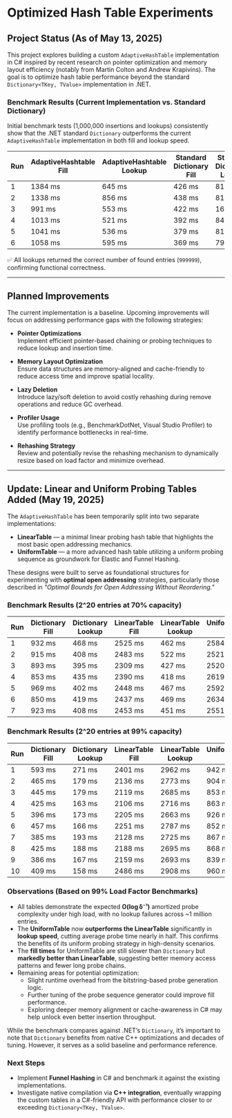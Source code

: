 # Optimized Hash Table Experiments

## Project Status (As of May 13, 2025)

This project explores building a custom `AdaptiveHashTable` implementation in C# inspired by recent research on pointer optimization and memory layout efficiency (notably from Martin Colton and Andrew Krapivins). The goal is to optimize hash table performance beyond the standard `Dictionary<TKey, TValue>` implementation in .NET.

### Benchmark Results (Current Implementation vs. Standard Dictionary)

Initial benchmark tests (1,000,000 insertions and lookups) consistently show that the .NET standard `Dictionary` outperforms the current `AdaptiveHashTable` implementation in both fill and lookup speed.

| Run | AdaptiveHashtable Fill | AdaptiveHashtable Lookup | Standard Dictionary Fill | Standard Dictionary Lookup |
|-----|------------------------|---------------------------|---------------------------|-----------------------------|
| 1   | 1384 ms                | 645 ms                    | 426 ms                    | 81 ms                       |
| 2   | 1338 ms                | 856 ms                    | 438 ms                    | 81 ms                       |
| 3   | 991 ms                 | 553 ms                    | 422 ms                    | 161 ms                      |
| 4   | 1013 ms                | 521 ms                    | 392 ms                    | 84 ms                       |
| 5   | 1041 ms                | 536 ms                    | 379 ms                    | 81 ms                       |
| 6   | 1058 ms                | 595 ms                    | 369 ms                    | 79 ms                       |

✅ All lookups returned the correct number of found entries (`999999`), confirming functional correctness.

---

##  Planned Improvements

The current implementation is a baseline. Upcoming improvements will focus on addressing performance gaps with the following strategies:

- **Pointer Optimizations**  
  Implement efficient pointer-based chaining or probing techniques to reduce lookup and insertion time.

- **Memory Layout Optimization**  
  Ensure data structures are memory-aligned and cache-friendly to reduce access time and improve spatial locality.

- **Lazy Deletion**  
  Introduce lazy/soft deletion to avoid costly rehashing during remove operations and reduce GC overhead.

- **Profiler Usage**  
  Use profiling tools (e.g., BenchmarkDotNet, Visual Studio Profiler) to identify performance bottlenecks in real-time.

- **Rehashing Strategy**  
  Review and potentially revise the rehashing mechanism to dynamically resize based on load factor and minimize overhead.

---

## Update: Linear and Uniform Probing Tables Added (May 19, 2025)

The `AdaptiveHashTable` has been temporarily split into two separate implementations:

- **LinearTable** — a minimal linear probing hash table that highlights the most basic open addressing mechanics.
- **UniformTable** — a more advanced hash table utilizing a uniform probing sequence as groundwork for Elastic and Funnel Hashing.

These designs were built to serve as foundational structures for experimenting with **optimal open addressing** strategies, particularly those described in *"Optimal Bounds for Open Addressing Without Reordering."*

### Benchmark Results (2^20 entries at 70% capacity)

| Run | Dictionary Fill | Dictionary Lookup | LinearTable Fill | LinearTable Lookup | UniformTable Fill | UniformTable Lookup |
|-----|-----------------|-------------------|------------------|--------------------|-------------------|----------------------|
| 1   | 932 ms          | 468 ms            | 2525 ms          | 462 ms             | 2584 ms           | 499 ms               |
| 2   | 915 ms          | 408 ms            | 2483 ms          | 522 ms             | 2521 ms           | 455 ms               |
| 3   | 893 ms          | 395 ms            | 2309 ms          | 427 ms             | 2520 ms           | 426 ms               |
| 4   | 853 ms          | 435 ms            | 2390 ms          | 418 ms             | 2619 ms           | 557 ms               |
| 5   | 969 ms          | 402 ms            | 2448 ms          | 467 ms             | 2592 ms           | 485 ms               |
| 6   | 850 ms          | 419 ms            | 2437 ms          | 469 ms             | 2634 ms           | 488 ms               |
| 7   | 923 ms          | 408 ms            | 2453 ms          | 451 ms             | 2551 ms           | 466 ms               |

### Benchmark Results (2^20 entries at 99% capacity)

| Run | Dictionary Fill | Dictionary Lookup | LinearTable Fill | LinearTable Lookup | UniformTable Fill | UniformTable Lookup |
|-----|-----------------|-------------------|------------------|--------------------|-------------------|----------------------|
| 1   | 593 ms          | 271 ms            | 2401 ms          | 2962 ms            | 942 ms            | 557 ms               |
| 2   | 465 ms          | 179 ms            | 2136 ms          | 2773 ms            | 904 ms            | 462 ms               |
| 3   | 445 ms          | 179 ms            | 2119 ms          | 2685 ms            | 853 ms            | 528 ms               |
| 4   | 425 ms          | 163 ms            | 2106 ms          | 2716 ms            | 863 ms            | 517 ms               |
| 5   | 396 ms          | 173 ms            | 2205 ms          | 2663 ms            | 926 ms            | 517 ms               |
| 6   | 457 ms          | 166 ms            | 2251 ms          | 2787 ms            | 852 ms            | 516 ms               |
| 7   | 385 ms          | 193 ms            | 2128 ms          | 2725 ms            | 867 ms            | 519 ms               |
| 8   | 425 ms          | 188 ms            | 2188 ms          | 2695 ms            | 868 ms            | 587 ms               |
| 9   | 386 ms          | 167 ms            | 2159 ms          | 2693 ms            | 839 ms            | 490 ms               |
| 10  | 409 ms          | 158 ms            | 2486 ms          | 2908 ms            | 960 ms            | 536 ms               |


### Observations (Based on 99% Load Factor Benchmarks)

- All tables demonstrate the expected **O(log δ⁻¹)** amortized probe complexity under high load, with no lookup failures across ~1 million entries.
- The **UniformTable** now **outperforms the LinearTable** significantly in **lookup speed**, cutting average probe time nearly in half. This confirms the benefits of its uniform probing strategy in high-density scenarios.
- The **fill times** for UniformTable are still slower than `Dictionary` but **markedly better than LinearTable**, suggesting better memory access patterns and fewer long probe chains.
- Remaining areas for potential optimization:
  - Slight runtime overhead from the bitstring-based probe generation logic.
  - Further tuning of the probe sequence generator could improve fill performance.
  - Exploring deeper memory alignment or cache-awareness in C# may help unlock even better insertion throughput.


While the benchmark compares against .NET’s `Dictionary`, it’s important to note that `Dictionary` benefits from native C++ optimizations and decades of tuning. However, it serves as a solid baseline and performance reference.

### Next Steps

- Implement **Funnel Hashing** in C# and benchmark it against the existing implementations.
- Investigate native compilation via **C++ integration**, eventually wrapping the custom tables in a C#-friendly API with performance closer to or exceeding `Dictionary<TKey, TValue>`.

